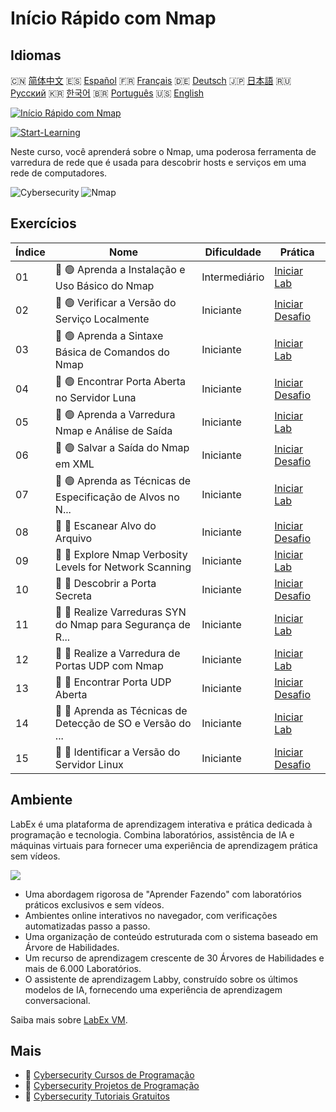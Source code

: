 # Início Rápido com Nmap

## Idiomas

🇨🇳 [简体中文](README_zh.md) 🇪🇸 [Español](README_es.md) 🇫🇷 [Français](README_fr.md) 🇩🇪 [Deutsch](README_de.md) 🇯🇵 [日本語](README_ja.md) 🇷🇺 [Русский](README_ru.md) 🇰🇷 [한국어](README_ko.md) 🇧🇷 [Português](README_pt.md) 🇺🇸 [English](README.md) 

[![Início Rápido com Nmap](https://cover-creator.labex.io/quick-start-with-nmap.png?lang=pt)](https://labex.io/pt/courses/quick-start-with-nmap)

[![Start-Learning](https://img.shields.io/badge/Start-Learning-whitesmoke?style=for-the-badge)](https://labex.io/pt/courses/quick-start-with-nmap)

Neste curso, você aprenderá sobre o Nmap, uma poderosa ferramenta de varredura de rede que é usada para descobrir hosts e serviços em uma rede de computadores.

![Cybersecurity](https://img.shields.io/badge/Cybersecurity-whitesmoke?style=for-the-badge&logo=cybersecurity)
![Nmap](https://img.shields.io/badge/Nmap-whitesmoke?style=for-the-badge&logo=nmap)


## Exercícios

|   Índice | Nome                                                        | Dificuldade   | Prática                                                                                                                                |
|----------|-------------------------------------------------------------|---------------|----------------------------------------------------------------------------------------------------------------------------------------|
|       01 | 📖 🟢 Aprenda a Instalação e Uso Básico do Nmap             | Intermediário | <a target='_blank' href='https://labex.io/pt/tutorials/nmap-learn-nmap-installation-and-basic-usage-415924'>Iniciar Lab</a>            |
|       02 | 🎯 🟢 Verificar a Versão do Serviço Localmente              | Iniciante     | <a target='_blank' href='https://labex.io/pt/tutorials/nmap-verify-service-version-locally-548693'>Iniciar Desafio</a>                 |
|       03 | 📖 🟢 Aprenda a Sintaxe Básica de Comandos do Nmap          | Iniciante     | <a target='_blank' href='https://labex.io/pt/tutorials/nmap-learn-nmap-basic-command-syntax-415919'>Iniciar Lab</a>                    |
|       04 | 🎯 🟢 Encontrar Porta Aberta no Servidor Luna               | Iniciante     | <a target='_blank' href='https://labex.io/pt/tutorials/nmap-find-open-port-on-luna-server-548697'>Iniciar Desafio</a>                  |
|       05 | 📖 🟢 Aprenda a Varredura Nmap e Análise de Saída           | Iniciante     | <a target='_blank' href='https://labex.io/pt/tutorials/nmap-learn-nmap-scanning-and-output-analysis-415926'>Iniciar Lab</a>            |
|       06 | 🎯 🟢 Salvar a Saída do Nmap em XML                         | Iniciante     | <a target='_blank' href='https://labex.io/pt/tutorials/nmap-save-nmap-output-to-xml-548705'>Iniciar Desafio</a>                        |
|       07 | 📖 🟢 Aprenda as Técnicas de Especificação de Alvos no N... | Iniciante     | <a target='_blank' href='https://labex.io/pt/tutorials/nmap-learn-target-specification-techniques-in-nmap-415935'>Iniciar Lab</a>      |
|       08 | 🎯 🔵 Escanear Alvo do Arquivo                              | Iniciante     | <a target='_blank' href='https://labex.io/pt/tutorials/nmap-scan-target-from-file-548715'>Iniciar Desafio</a>                          |
|       09 | 📖 🔵 Explore Nmap Verbosity Levels for Network Scanning    | Iniciante     | <a target='_blank' href='https://labex.io/pt/tutorials/nmap-explore-nmap-verbosity-levels-for-network-scanning-415939'>Iniciar Lab</a> |
|       10 | 🎯 🔵 Descobrir a Porta Secreta                             | Iniciante     | <a target='_blank' href='https://labex.io/pt/tutorials/nmap-uncover-the-secret-port-548724'>Iniciar Desafio</a>                        |
|       11 | 📖 🔵 Realize Varreduras SYN do Nmap para Segurança de R... | Iniciante     | <a target='_blank' href='https://labex.io/pt/tutorials/nmap-conduct-nmap-syn-scans-for-network-security-415934'>Iniciar Lab</a>        |
|       12 | 📖 🔵 Realize a Varredura de Portas UDP com Nmap            | Iniciante     | <a target='_blank' href='https://labex.io/pt/tutorials/nmap-perform-udp-port-scanning-with-nmap-415938'>Iniciar Lab</a>                |
|       13 | 🎯 🔵 Encontrar Porta UDP Aberta                            | Iniciante     | <a target='_blank' href='https://labex.io/pt/tutorials/nmap-find-open-udp-port-548746'>Iniciar Desafio</a>                             |
|       14 | 📖 🔵 Aprenda as Técnicas de Detecção de SO e Versão do ... | Iniciante     | <a target='_blank' href='https://labex.io/pt/tutorials/nmap-learn-nmap-os-and-version-detection-techniques-415925'>Iniciar Lab</a>     |
|       15 | 🎯 🔵 Identificar a Versão do Servidor Linux                | Iniciante     | <a target='_blank' href='https://labex.io/pt/tutorials/nmap-identify-linux-server-version-548747'>Iniciar Desafio</a>                  |

## Ambiente

LabEx é uma plataforma de aprendizagem interativa e prática dedicada à programação e tecnologia. Combina laboratórios, assistência de IA e máquinas virtuais para fornecer uma experiência de aprendizagem prática sem vídeos.

![](https://tutorial-screenshot.getvm.io/images/vm-1725247253.png)

- Uma abordagem rigorosa de "Aprender Fazendo" com laboratórios práticos exclusivos e sem vídeos.
- Ambientes online interativos no navegador, com verificações automatizadas passo a passo.
- Uma organização de conteúdo estruturada com o sistema baseado em Árvore de Habilidades.
- Um recurso de aprendizagem crescente de 30 Árvores de Habilidades e mais de 6.000 Laboratórios.
- O assistente de aprendizagem Labby, construído sobre os últimos modelos de IA, fornecendo uma experiência de aprendizagem conversacional.

Saiba mais sobre [LabEx VM](https://support.labex.io/using-labex/virtual-machine).

## Mais

- 🔗 [Cybersecurity Cursos de Programação](https://github.com/labex-labs/awesome-programming-courses)
- 🔗 [Cybersecurity Projetos de Programação](https://github.com/labex-labs/awesome-programming-projects)
- 🔗 [Cybersecurity Tutoriais Gratuitos](https://github.com/labex-labs/cybersecurity-free-tutorials)

